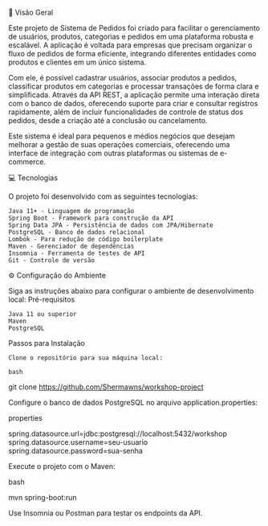🔭 Visão Geral

Este projeto de Sistema de Pedidos foi criado para facilitar o gerenciamento de usuários, produtos, categorias e pedidos em uma plataforma robusta e escalável. A aplicação é voltada para empresas que precisam organizar o fluxo de pedidos de forma eficiente, integrando diferentes entidades como produtos e clientes em um único sistema.

Com ele, é possível cadastrar usuários, associar produtos a pedidos, classificar produtos em categorias e processar transações de forma clara e simplificada. Através da API REST, a aplicação permite uma interação direta com o banco de dados, oferecendo suporte para criar e consultar registros rapidamente, além de incluir funcionalidades de controle de status dos pedidos, desde a criação até a conclusão ou cancelamento.

Este sistema é ideal para pequenos e médios negócios que desejam melhorar a gestão de suas operações comerciais, oferecendo uma interface de integração com outras plataformas ou sistemas de e-commerce.

💻 Tecnologias

O projeto foi desenvolvido com as seguintes tecnologias:

    Java 11+ - Linguagem de programação
    Spring Boot - Framework para construção da API
    Spring Data JPA - Persistência de dados com JPA/Hibernate
    PostgreSQL - Banco de dados relacional
    Lombok - Para redução de código boilerplate
    Maven - Gerenciador de dependências
    Insomnia - Ferramenta de testes de API
    Git - Controle de versão

⚙️ Configuração do Ambiente

Siga as instruções abaixo para configurar o ambiente de desenvolvimento local:
Pré-requisitos

    Java 11 ou superior
    Maven
    PostgreSQL

Passos para Instalação

    Clone o repositório para sua máquina local:

    bash

git clone https://github.com/Shermawns/workshop-project

Configure o banco de dados PostgreSQL no arquivo application.properties:

properties

spring.datasource.url=jdbc:postgresql://localhost:5432/workshop
spring.datasource.username=seu-usuario
spring.datasource.password=sua-senha

Execute o projeto com o Maven:

bash

mvn spring-boot:run

Use Insomnia ou Postman para testar os endpoints da API.
